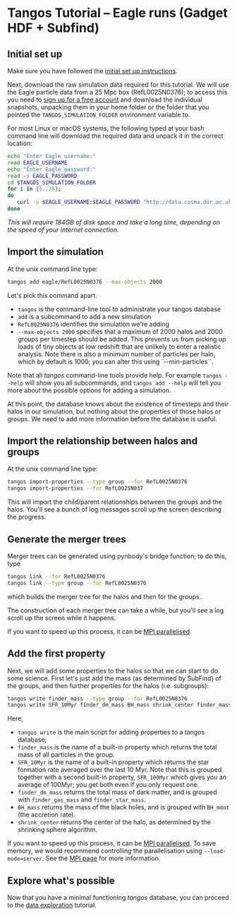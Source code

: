 Tangos Tutorial – Eagle runs (Gadget HDF + Subfind)
===================================================

Initial set up
--------------

Make sure you have followed the [initial set up instructions](index.md).

Next, download the raw simulation data required for this tutorial. We will use the Eagle
particle data from a 25 Mpc box (RefL0025N0376); to access this you need to [sign up for a free account](http://icc.dur.ac.uk/Eagle/database.php) and download the
individual snapshots, unpacking them in your home folder or the folder that you pointed the `TANGOS_SIMULATION_FOLDER` environment
variable to.

For most Linux or macOS systems, the following typed at your bash command line will download the required data and
unpack it in the correct location:

```bash
echo "Enter Eagle username:"
read EAGLE_USERNAME
echo "Enter Eagle password:"
read -s EAGLE_PASSWORD
cd $TANGOS_SIMULATION_FOLDER
for i in {1..28};
do
   curl -u $EAGLE_USERNAME:$EAGLE_PASSWORD "http://data.cosma.dur.ac.uk:8080/eagle-snapshots//download?run=RefL0025N0376&snapnum=$i" | tar -x
done
```

*This will require 184GB of disk space and take a long time, depending on the speed of your internet connection.*


Import the simulation
---------------------

At the unix command line type:

```bash
tangos add eagle/RefL0025N0376 --max-objects 2000
```

Let's pick this command apart.

  * `tangos` is the command-line tool to administrate your tangos database
  * `add` is a subcommand to add a new simulation
  * `RefL0025N0376` identifies the simulation we're adding
  * `--max-objects 2000` specifies that a maximum of 2000 halos and 2000 groups per timestep should be added.
    This prevents us from picking up loads of tiny objects at low redshift that are unlikely to enter a realistic analysis.
    Note there is also a minimum number of particles per halo, which by default is 1000; you can alter this
    using `--min-particles``.

Note that all _tangos_ command-line tools provide help. For example `tangos --help` will show you all subcommands, and `tangos add --help` will tell you more about the possible options for adding a simulation.

At this point, the database knows about the existence of timesteps and their halos in our simulation, but nothing about the properties of those halos or groups. We need to add more information before the database is useful.


Import the relationship between halos and groups
------------------------------------------------

At the unix command line type:

```bash
tangos import-properties --type group --for RefL0025N0376
tangos import-properties --for RefL0025N037
```

This will import the child/parent relationships between the groups and the halos.
You'll see a bunch of log messages scroll up the screen describing the progress.


Generate the merger trees
-------------------------

Merger trees can be generated using pynbody's bridge function; to do this, type

```bash
tangos link --for RefL0025N0376
tangos link --type group --for RefL0025N0376
```

which builds the merger tree for the halos and then for the groups.

The construction of each merger tree can take a while, but you'll see a log scroll up the screen while it happens.

If you want to speed up this process, it can be [MPI parallelised](mpi.md).

Add the first property
----------------------

Next, we will add some properties to the halos so that we can start to do some science. First let's just add the
mass (as determined by SubFind) of the groups, and then further properties for the halos (i.e. subgroups):
```bash
tangos write finder_mass --type group --for RefL0025N0376
tangos write SFR_10Myr finder_dm_mass BH_mass shrink_center finder_mass --for RefL0025N0376
```

Here,
 * `tangos write` is the main script for adding properties to a tangos database;
 * `finder_mass` is the name of a built-in property which returns the total mass of all particles in the group.
 * `SFR_10Myr` is the name of a built-in property which returns the star formation rate averaged over the last
   10 Myr. Note that this is grouped together with a second built-in property, `SFR_100Myr` which gives you an
   average of 100Myr; you get both even if you only request one.
 * `finder_dm_mass` returns the total mass of dark matter, and is grouped with `finder_gas_mass` and `finder_star_mass`.
 * `BH_mass` returns the mass of the black holes, and is grouped with `BH_mdot` (the accretion rate).
 * `shrink_center` returns the center of the halo, as determined by the shrinking sphere algorithm.

If you want to speed up this process, it can be [MPI parallelised](mpi.md). To save memory, we would recommend
controlling the parallelisation using `--load-mode=server`. See the [MPI page](mpi.md) for more information.

Explore what's possible
-----------------------

Now that you have a minimal functioning _tangos_ database, you can proceed to the [data exploration](data_exploration.md)
tutorial.
